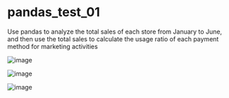 # pandas_test_01
Use pandas to analyze the total sales of each store from January to June, and then use the total sales to calculate the usage ratio of each payment method for marketing activities

![image](https://github.com/user-attachments/assets/448012fc-e16f-40a7-a843-8067a8b8897a)

![image](https://github.com/user-attachments/assets/6cb0d132-48b9-441b-ac87-598657a00788)

![image](https://github.com/user-attachments/assets/28c525cc-b712-429d-9210-f1f5e9bfaacd)

